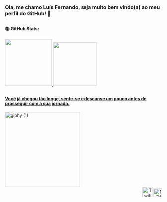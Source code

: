 <h3>Ola, me chamo Luís Fernando, seja muito bem vindo(a) ao meu perfil do GitHub! 🖖 </h1>

##

<h4> 📚 GitHub Stats: </h4>

<div>
  <a href="[https://github.com/Luisfp0](https://github.com/Luisfp0)"> 
  <img height="150em" src="https://github-readme-stats.vercel.app/api?username=Luisfp0&show_icons=true&theme=dark&count_private=true&hide=issues,contribs"/>
  <img height="140em" src="https://github-readme-stats.vercel.app/api/top-langs/?username=Luisfp0&layout=compact&langs_count=16&theme=dark"/>
</div>

##

<h4> Você já chegou tão longe, sente-se e descanse um pouco antes de prosseguir com a sua jornada. </h4>

<div>
<a href="https://im.ge/i/IP6Vo4"><img src="https://i.im.ge/2023/04/03/IP6Vo4.giphy-1.gif" alt="giphy (1)" border="0" width="240"></a>
</div>

<div align="right" style="display: inline_block">
  <a href="https://im.ge/i/IYewz8](https://twitter.com/Luisitus16"><img src="https://i.im.ge/2023/04/05/IYewz8.Twitter-logo-svg.png" alt="Twitter-logo.svg" border-right="15px" width="32"></a>
  <a href="https://www.linkedin.com/in/luis-fernando-de-paulo/"><img src="https://i.im.ge/2023/04/03/IPNupa.174857.png" alt="174857" border="0" width="27"></a>
</div>
